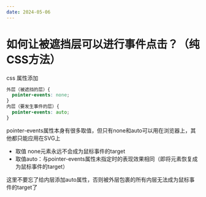 ```yaml
---
date: 2024-05-06
---
```


# 如何让被遮挡层可以进行事件点击？（纯CSS方法）

css 属性添加

```css
外层（被遮挡的层）{
  pointer-events: none;
}
内层（要发生事件的层）{
  pointer-events: auto;
}
```

pointer-events属性本身有很多取值，但只有none和auto可以用在浏览器上，其他都只能应用在SVG上

- 取值 none元素永远不会成为鼠标事件的target
- 取值auto：与pointer-events属性未指定时的表现效果相同（即将元素恢复成为鼠标事件的target）
  
这里不要忘了给内层添加auto属性，否则被外层包裹的所有内层无法成为鼠标事件的target了

